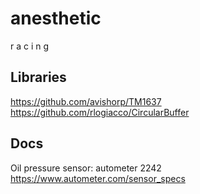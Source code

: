 # anesthetic
r a c i n g


## Libraries
https://github.com/avishorp/TM1637
https://github.com/rlogiacco/CircularBuffer

## Docs
Oil pressure sensor: autometer 2242 https://www.autometer.com/sensor_specs